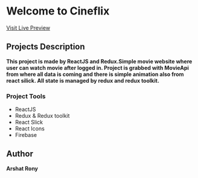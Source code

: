 # Welcome to Cineflix

[Visit Live Preview](https://cineflix-52e04.web.app/)
## Projects Description

__This project is made by ReactJS and Redux.Simple movie website where user can watch movie after logged in. Project is grabbed with MovieApi from where all data is coming and there is simple animation also from react silick. All state is managed by redux and redux toolkit.__



### Project Tools
* ReactJS
* Redux & Redux toolkit
* React Slick
* React Icons
* Firebase

## Author
__Arshat Rony__